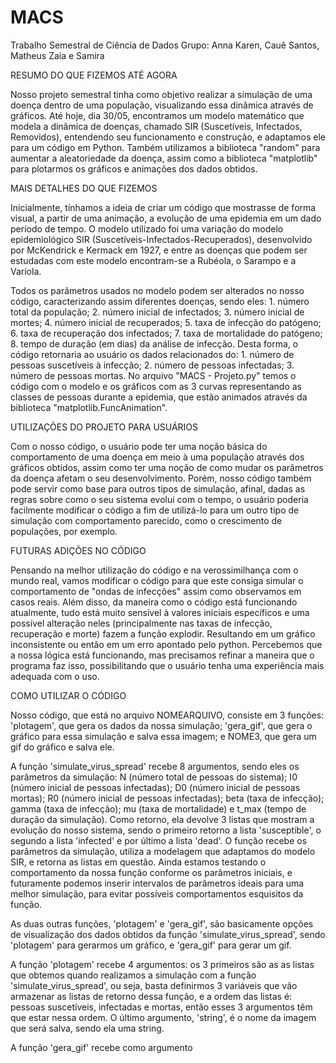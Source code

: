 # MACS
Trabalho Semestral de Ciência de Dados
Grupo: Anna Karen, Cauê Santos, Matheus Zaia e Samira

RESUMO DO QUE FIZEMOS ATÉ AGORA

Nosso projeto semestral tinha como objetivo realizar a simulação de uma doença dentro de uma população, visualizando essa dinâmica através de gráficos. Até hoje, dia 30/05, encontramos um modelo matemático que modela a dinâmica de doenças, chamado SIR (Suscetíveis, Infectados, Removidos), entendendo seu funcionamento e construção, e adaptamos ele para um código em Python. Também utilizamos a biblioteca "random" para aumentar a aleatoriedade da doença, assim como a biblioteca "matplotlib" para plotarmos os gráficos e animações dos dados obtidos.  

MAIS DETALHES DO QUE FIZEMOS

Inicialmente, tínhamos a ideia de criar um código que mostrasse de forma visual, a partir de uma animação, a evolução de uma epidemia em um dado período de tempo. O modelo utilizado foi uma variação do modelo epidemiológico SIR (Suscetíveis-Infectados-Recuperados), desenvolvido por McKendrick e Kermack em 1927, e entre as doenças que podem ser estudadas com este modelo encontram-se a Rubéola, o Sarampo e a Varíola. 

Todos os parâmetros usados no modelo podem ser alterados no nosso código, caracterizando assim diferentes doenças, sendo eles: 1. número total da população; 2. número inicial de infectados; 3. número inicial de mortes; 4. número inicial de recuperados; 5. taxa de infecção do patógeno; 6. taxa de recuperação dos infectados; 7. taxa de mortalidade do patógeno; 8. tempo de duração (em dias) da análise de infecção. Desta forma, o código retornaria ao usuário os dados relacionados do: 1. número de pessoas suscetíveis à infecção; 2. número de pessoas infectadas; 3. número de pessoas mortas. No arquivo "MACS - Projeto.py" temos o código com o modelo e os gráficos com as 3 curvas representando as classes de pessoas durante a epidemia, que estão animados através da biblioteca "matplotlib.FuncAnimation".

UTILIZAÇÕES DO PROJETO PARA USUÁRIOS

Com o nosso código, o usuário pode ter uma noção básica do comportamento de uma doença em meio à uma população através dos gráficos obtidos, assim como ter uma noção de como mudar os parâmetros da doença afetam o seu desenvolvimento. Porém, nosso código também pode servir como base para outros tipos de simulação, afinal, dadas as regras sobre como o seu sistema evolui com o tempo, o usuário poderia facilmente modificar o código a fim de utilizá-lo para um outro tipo de simulação com comportamento parecido, como o crescimento de populações, por exemplo. 

FUTURAS ADIÇÕES NO CÓDIGO

Pensando na melhor utilização do código e na verossimilhança com o mundo real, vamos modificar o código para que este consiga simular o comportamento de "ondas de infecções" assim como observamos em casos reais. Além disso, da maneira como o código está funcionando atualmente, tudo está muito sensível à valores iniciais específicos e uma possível alteração neles (principalmente nas taxas de infecção, recuperação e morte) fazem a função explodir. Resultando em um gráfico inconsistente ou então em um erro apontado pelo python. Percebemos que a nossa lógica está funcionando, mas precisamos refinar a maneira que o programa faz isso, possibilitando que o usuário tenha uma experiência mais adequada com o uso.

COMO UTILIZAR O CÓDIGO

Nosso código, que está no arquivo NOMEARQUIVO, consiste em 3 funções: 'plotagem', que gera os dados da nossa simulação; 'gera_gif', que gera o gráfico para essa simulação e salva essa imagem; e NOME3, que gera um gif do gráfico e salva ele. 

A função 'simulate_virus_spread' recebe 8 argumentos, sendo eles os parâmetros da simulação: N (número total de pessoas do sistema); I0 (número inicial de pessoas infectadas); D0 (número inicial de pessoas mortas); R0 (número inicial de pessoas infectadas); beta (taxa de infecção); gamma (taxa de infecção); mu (taxa de mortalidade) e t_max (tempo de duração da simulação). Como retorno, ela devolve 3 listas que mostram a evolução do nosso sistema, sendo o primeiro retorno a lista 'susceptible', o segundo a lista 'infected' e por último a lista 'dead'. O função recebe os parâmetros da simulação, utiliza a modelagem que adaptamos do modelo SIR, e retorna as listas em questão. Ainda estamos testando o comportamento da nossa função conforme os parâmetros iniciais, e futuramente podemos inserir intervalos de parâmetros ideais para uma melhor simulação, para evitar possíveis comportamentos esquisitos da função. 

As duas outras funções, 'plotagem' e 'gera_gif', são basicamente opções de visualização dos dados obtidos da função 'simulate_virus_spread', sendo  'plotagem' para gerarmos um gráfico, e 'gera_gif' para gerar um gif. 

A função 'plotagem' recebe 4 argumentos: os 3 primeiros são as as listas que obtemos quando realizamos a simulação com a função 'simulate_virus_spread', ou seja, basta definirmos 3 variáveis que vão armazenar as listas de retorno dessa função, e a ordem das listas é: pessoas suscetíveis, infectadas e mortas, então esses 3 argumentos têm que estar nessa ordem. O último argumento, 'string', é o nome da imagem que será salva, sendo ela uma string.

A função 'gera_gif' recebe como argumento
